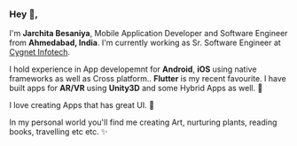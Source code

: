 ### Hey 👋,
I'm **Jarchita Besaniya**, Mobile Application Developer and Software Engineer from **Ahmedabad, India**.
I'm currently working as Sr. Software Engineer at [Cygnet Infotech](https://cygnet-infotech.com/).

I hold experience in App developemnt for **Android**, **iOS** using native frameworks as well as Cross platform..
**Flutter** is my recent favourite. I have built apps for **AR/VR** using **Unity3D** and some Hybrid Apps as well. 📱

I love creating Apps that has great UI. 🖤


In my personal world you'll find me creating Art, nurturing plants, reading books, travelling etc etc. ✨







<!--
**Jarchita/jarchita** is a ✨ _special_ ✨ repository because its `README.md` (this file) appears on your GitHub profile.

Here are some ideas to get you started:

- 🔭 I’m currently working on ...
- 🌱 I’m currently learning ...
- 👯 I’m looking to collaborate on ...
- 🤔 I’m looking for help with ...
- 💬 Ask me about ...
- 📫 How to reach me: ...
- 😄 Pronouns: ...
- ⚡ Fun fact: ...
-->

